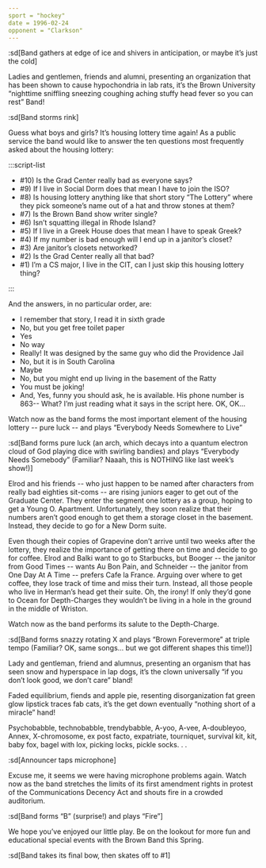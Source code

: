 ```yaml
---
sport = "hockey"
date = 1996-02-24
opponent = "Clarkson"
---
```


:sd[Band gathers at edge of ice and shivers in anticipation, or maybe it’s just the cold]

Ladies and gentlemen, friends and alumni, presenting an organization that has been shown to cause hypochondria in lab rats, it’s the Brown University “nighttime sniffling sneezing coughing aching stuffy head fever so you can rest” Band!

:sd[Band storms rink]

Guess what boys and girls? It’s housing lottery time again! As a public service the band would like to answer the ten questions most frequently asked about the housing lottery:

:::script-list

- #10) Is the Grad Center really bad as everyone says?
- #9) If I live in Social Dorm does that mean I have to join the ISO?
- #8) Is housing lottery anything like that short story “The Lottery” where they pick someone’s name out of a hat and throw stones at them?
- #7) Is the Brown Band show writer single?
- #6) Isn’t squatting illegal in Rhode Island?
- #5) If I live in a Greek House does that mean I have to speak Greek?
- #4) If my number is bad enough will I end up in a janitor’s closet?
- #3) Are janitor’s closets networked?
- #2) Is the Grad Center really all that bad?
- #1) I’m a CS major, I live in the CIT, can I just skip this housing lottery thing?

:::

And the answers, in no particular order, are:

- I remember that story, I read it in sixth grade
- No, but you get free toilet paper
- Yes
- No way
- Really! It was designed by the same guy who did the Providence Jail
- No, but it is in South Carolina
- Maybe
- No, but you might end up living in the basement of the Ratty
- You must be joking!
- And, Yes, funny you should ask, he is available. His phone number is 863-- What? I’m just reading what it says in the script here. OK, OK...

Watch now as the band forms the most important element of the housing lottery -- pure luck -- and plays “Everybody Needs Somewhere to Live”

:sd[Band forms pure luck (an arch, which decays into a quantum electron cloud of God playing dice with swirling bandies) and plays “Everybody Needs Somebody” (Familiar? Naaah, this is NOTHING like last week’s show!)]

Elrod and his friends -- who just happen to be named after characters from really bad eighties sit-coms -- are rising juniors eager to get out of the Graduate Center. They enter the segment one lottery as a group, hoping to get a Young O. Apartment. Unfortunately, they soon realize that their numbers aren’t good enough to get them a storage closet in the basement. Instead, they decide to go for a New Dorm suite.

Even though their copies of Grapevine don’t arrive until two weeks after the lottery, they realize the importance of getting there on time and decide to go for coffee. Elrod and Balki want to go to Starbucks, but Booger -- the janitor from Good Times -- wants Au Bon Pain, and Schneider -- the janitor from One Day At A Time -- prefers Cafe la France. Arguing over where to get coffee, they lose track of time and miss their turn. Instead, all those people who live in Herman’s head get their suite. Oh, the irony! If only they’d gone to Ocean for Depth-Charges they wouldn’t be living in a hole in the ground in the middle of Wriston.

Watch now as the band performs its salute to the Depth-Charge.

:sd[Band forms snazzy rotating X and plays “Brown Forevermore” at triple tempo (Familiar? OK, same songs... but we got different shapes this time!)]

Lady and gentleman, friend and alumnus, presenting an organism that has seen snow and hyperspace in lap dogs, it’s the clown universally “if you don’t look good, we don’t care” bland!

Faded equilibrium, fiends and apple pie, resenting disorganization fat green glow lipstick traces fab cats, it’s the get down eventually “nothing short of a miracle” hand!

Psychobabble, technobabble, trendybabble, A-yoo, A-vee, A-doubleyoo, Annex, X-chromosome, ex post facto, expatriate, tourniquet, survival kit, kit, baby fox, bagel with lox, picking locks, pickle socks. . .

:sd[Announcer taps microphone]

Excuse me, it seems we were having microphone problems again. Watch now as the band stretches the limits of its first amendment rights in protest of the Communications Decency Act and shouts fire in a crowded auditorium.

:sd[Band forms “B” (surprise!) and plays “Fire”]

We hope you’ve enjoyed our little play. Be on the lookout for more fun and educational special events with the Brown Band this Spring.

:sd[Band takes its final bow, then skates off to #1]
